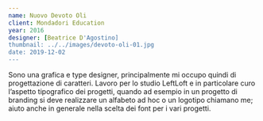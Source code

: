 ```yaml
---
name: Nuovo Devoto Oli
client: Mondadori Education
year: 2016
designer: [Beatrice D'Agostino]
thumbnail: ../../images/devoto-oli-01.jpg
date: 2019-12-02
---
```


Sono una grafica e type designer, principalmente mi occupo quindi di
progettazione di caratteri. Lavoro per lo studio LeftLoft e in
particolare curo l’aspetto tipografico dei progetti, quando ad
esempio in un progetto di branding si deve realizzare un alfabeto ad
hoc o un logotipo chiamano me; aiuto anche in generale nella scelta
dei font per i vari progetti.

